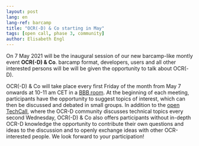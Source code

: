 ```yaml
---
layout: post
lang: en
lang-ref: barcamp
title: "OCR(-D) & Co starting in May"
tags: [open call, phase 3, community]
author: Elisabeth Engl
---
```


On 7 May 2021 will be the inaugural session of our new barcamp-like montly event **OCR(-D) & Co**. 
barcamp format, developers, users and all other interested persons will be will be given the opportunity to talk
about OCR(-D).

OCR(-D) & Co will take place every first Friday of the month from May 7 onwards at 10-11 am CET in a [BBB room](https://meet.gwdg.de/b/kon-v6q-azq-3el).
At the beginning of each meeting, participants have the opportunity to suggest topics of interest, which can then
be discussed and debated in small groups. In addition to the [open TechCall](https://hackmd.io/OOMgg3ZeSqK4vfKL1wRbwQ?view),
where the OCR-D community discusses technical topics every second Wednesday, OCR(-D) & Co also offers participants without in-depth
OCR-D knowledge the opportunity to contribute their own questions and ideas to the discussion and to openly exchange ideas
with other OCR-interested people. We look forward to your participation!
